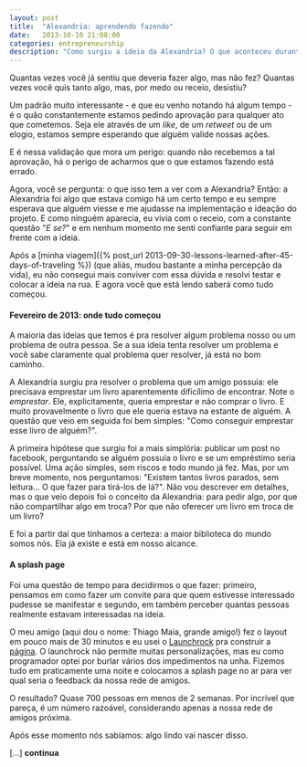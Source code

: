 ```yaml
---
layout: post 
title:  "Alexandria: aprendendo fazendo"
date:   2013-10-10 21:08:00
categories: entrepreneurship
description: "Como surgiu a ideia da Alexandria? O que aconteceu durante 8 meses? Quais são os métodos utilizados pra validar a ideia? Só clicar pra descobrir! :)"
---
```



Quantas vezes você já sentiu que deveria fazer algo, mas não fez? Quantas vezes você quis tanto algo, mas, por medo ou receio, desistiu?

Um padrão muito interessante - e que eu venho notando há algum tempo - é o quão constantemente estamos pedindo aprovação para qualquer ato que cometemos. Seja ele através de um *like*, de um *retweet* ou de um elogio, estamos sempre esperando que alguém valide nossas ações.

E é nessa validação que mora um perigo: quando não recebemos a tal aprovação, há o perigo de acharmos que o que estamos fazendo está errado.

Agora, você se pergunta: o que isso tem a ver com a Alexandria? Então: a Alexandria foi algo que estava comigo há um certo tempo e eu sempre esperava que alguém viesse e me ajudasse na implementação e ideação do projeto. E como ninguém aparecia, eu vivia com o receio, com a constante questão "*E se?*" e em nenhum momento me senti confiante para seguir em frente com a ideia. 

Após a [minha viagem]({% post_url 2013-09-30-lessons-learned-after-45-days-of-traveling %}) (que aliás, mudou bastante a minha percepção da vida), eu não consegui mais conviver com essa dúvida e resolvi testar e colocar a ideia na rua. E agora você que está lendo saberá como tudo começou.


#### Fevereiro de 2013: onde tudo começou

A maioria das ideias que temos é pra resolver algum problema nosso ou um problema de outra pessoa. Se a sua ideia tenta resolver um problema e você sabe claramente qual problema quer resolver, já está no bom caminho.

A Alexandria surgiu pra resolver o problema que um amigo possuia: ele precisava emprestar um livro aparentemente dificílimo de encontrar. Note o *emprestar*. Ele, explicitamente, queria emprestar e não comprar o livro. E muito provavelmente o livro que ele queria estava na estante de alguém. A questão que veio em seguida foi bem simples: "Como conseguir emprestar esse livro de alguém?". 

A primeira hipótese que surgiu foi a mais simplória: publicar um post no facebook, perguntando se alguém possuía o livro e se um empréstimo seria possível. Uma ação simples, sem riscos e todo mundo já fez. Mas, por um breve momento, nos perguntamos: "Existem tantos livros parados, sem leitura... O que fazer para tirá-los de lá?". Não vou descrever em detalhes, mas o que veio depois foi o conceito da Alexandria: para pedir algo, por que não compartilhar algo em troca? Por que não oferecer um livro em troca de um livro? 

E foi a partir daí que tínhamos a certeza: a maior biblioteca do mundo somos nós. Ela já existe e está em nosso alcance.


#### A splash page

Foi uma questão de tempo para decidirmos o que fazer: primeiro, pensamos em como fazer um convite para que quem estivesse interessado pudesse se manifestar e segundo, em também perceber quantas pessoas realmente estavam interessadas na ideia.

O meu amigo (aqui dou o nome: Thiago Maia, grande amigo!) fez o layout em pouco mais de 30 minutos e eu usei o [Launchrock](http://launchrock.com) pra construir a [página](http://alexandria.launchrock.com). O launchrock não permite muitas personalizações, mas eu como programador optei por burlar vários dos impedimentos na unha. Fizemos tudo em praticamente uma noite e colocamos a splash page no ar para ver qual seria o feedback da nossa rede de amigos.

O resultado? Quase 700 pessoas em menos de 2 semanas. Por incrível que pareça, é um número razoável, considerando apenas a nossa rede de amigos próxima.

Após esse momento nós sabíamos: algo lindo vai nascer disso.


[...] **continua**

  
